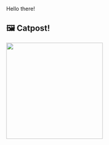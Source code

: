 Hello there!



## 🖼️ Catpost!

<sub>
    <img src="https://cdn2.thecatapi.com/images/amr.gif" height="256">
</sub>

